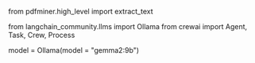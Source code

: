 <!-- # AI-Agent
AI-Agent , client offert generator

# Salut! Numele meu este Alin Dobrea.
# Nivel de experiență = Începător

Am decis să folosesc LLM-ul, Gemma 2. llama3 nu interacționează foarte bine cu limba română și rezultă în mai multe erori/halucinații.

De asemenea, voi folosi CrewAi, pentru antrenarea și configurarea agenților AI.

# Here we go..

Am început prin conversia fișierelor cu oferte din .docx în .pdf , în felul acesta, LLM-ul poate citi cu ușurință fișierul mulțumită modulului (pdfminer.high_level).

Prin urmare, începem cu primul modul. -->

from pdfminer.high_level import extract_text

<!-- mai departe, importăm Ollama și CrewAi -->

from langchain_community.llms import Ollama
from crewai import Agent, Task, Crew, Process

<!-- vom folosi modelul Gemma2: 9b -->

model = Ollama(model = "gemma2:9b")